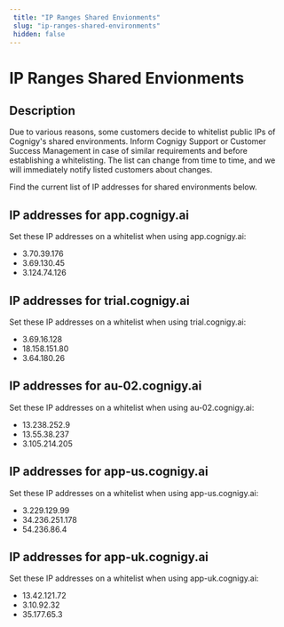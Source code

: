 ```yaml
---
 title: "IP Ranges Shared Envionments" 
 slug: "ip-ranges-shared-environments" 
 hidden: false 
---
```

# IP Ranges Shared Envionments

## Description

<div class="divider"></div>

Due to various reasons, some customers decide to whitelist public IPs of Cognigy's shared environments. Inform Cognigy Support or Customer Success Management in case of similar requirements and before establishing a whitelisting. The list can change from time to time, and we will immediately notify listed customers about changes.

Find the current list of IP addresses for shared environments below. 

## IP addresses for app.cognigy.ai

<div class="divider"></div>

Set these IP addresses on a whitelist when using app.cognigy.ai:

- 3.70.39.176
- 3.69.130.45
- 3.124.74.126


## IP addresses for trial.cognigy.ai

<div class="divider"></div>

Set these IP addresses on a whitelist when using trial.cognigy.ai:

- 3.69.16.128
- 18.158.151.80
- 3.64.180.26

## IP addresses for au-02.cognigy.ai

<div class="divider"></div>

Set these IP addresses on a whitelist when using au-02.cognigy.ai:

- 13.238.252.9
- 13.55.38.237
- 3.105.214.205

## IP addresses for app-us.cognigy.ai

<div class="divider"></div>

Set these IP addresses on a whitelist when using app-us.cognigy.ai:

- 3.229.129.99
- 34.236.251.178
- 54.236.86.4

## IP addresses for app-uk.cognigy.ai

<div class="divider"></div>

Set these IP addresses on a whitelist when using app-uk.cognigy.ai:

- 13.42.121.72
- 3.10.92.32
- 35.177.65.3